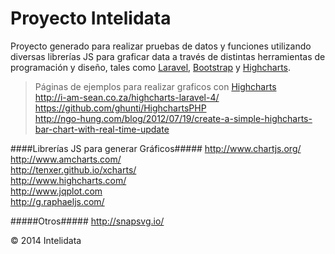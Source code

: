 Proyecto Intelidata
===================
Proyecto generado para realizar pruebas de datos y funciones utilizando diversas librerías JS para graficar data a través de distintas herramientas de programación y diseño, tales como [Laravel], [Bootstrap] y [Highcharts].

[Laravel]: http://laravel.com/ "Laravel 4"
[Bootstrap]: http://getbootstrap.com/ "Twitter Bootstrap 3"
[Highcharts]: http://www.highcharts.com/ "Highcharts.js"

>Páginas de ejemplos para realizar graficos con [Highcharts]  
><http://i-am-sean.co.za/highcharts-laravel-4/>  
><https://github.com/ghunti/HighchartsPHP>  
><http://ngo-hung.com/blog/2012/07/19/create-a-simple-highcharts-bar-chart-with-real-time-update>  

####Librerías JS para generar Gráficos#####
http://www.chartjs.org/  
http://www.amcharts.com/  
http://tenxer.github.io/xcharts/  
http://www.highcharts.com/  
http://www.jqplot.com  
http://g.raphaeljs.com/  

#####Otros#####
http://snapsvg.io/

&copy; 2014 Intelidata
